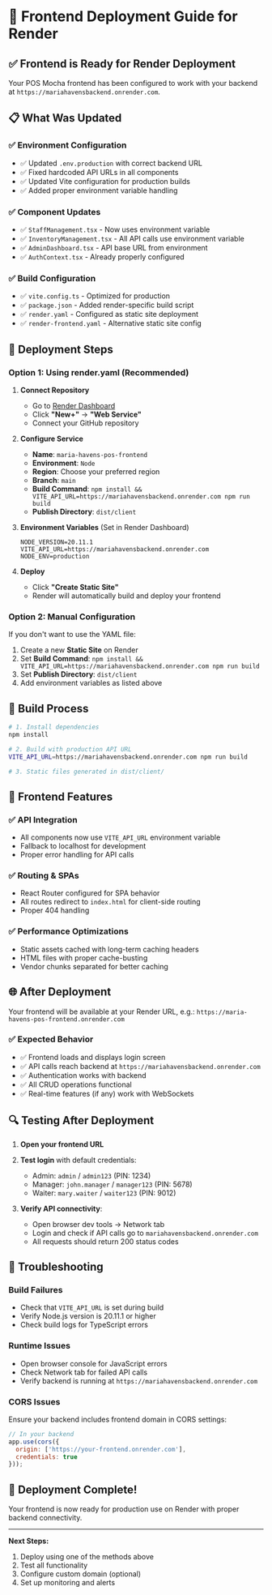 # 🚀 Frontend Deployment Guide for Render

## ✅ Frontend is Ready for Render Deployment

Your POS Mocha frontend has been configured to work with your backend at `https://mariahavensbackend.onrender.com`.

## 📋 What Was Updated

### ✅ Environment Configuration
- ✅ Updated `.env.production` with correct backend URL
- ✅ Fixed hardcoded API URLs in all components
- ✅ Updated Vite configuration for production builds
- ✅ Added proper environment variable handling

### ✅ Component Updates
- ✅ `StaffManagement.tsx` - Now uses environment variable
- ✅ `InventoryManagement.tsx` - All API calls use environment variable  
- ✅ `AdminDashboard.tsx` - API base URL from environment
- ✅ `AuthContext.tsx` - Already properly configured

### ✅ Build Configuration
- ✅ `vite.config.ts` - Optimized for production
- ✅ `package.json` - Added render-specific build script
- ✅ `render.yaml` - Configured as static site deployment
- ✅ `render-frontend.yaml` - Alternative static site config

## 🚀 Deployment Steps

### Option 1: Using render.yaml (Recommended)

1. **Connect Repository**
   - Go to [Render Dashboard](https://dashboard.render.com)
   - Click **"New+"** → **"Web Service"**
   - Connect your GitHub repository

2. **Configure Service**
   - **Name**: `maria-havens-pos-frontend`
   - **Environment**: `Node`
   - **Region**: Choose your preferred region
   - **Branch**: `main`
   - **Build Command**: `npm install && VITE_API_URL=https://mariahavensbackend.onrender.com npm run build`
   - **Publish Directory**: `dist/client`

3. **Environment Variables** (Set in Render Dashboard)
   ```
   NODE_VERSION=20.11.1
   VITE_API_URL=https://mariahavensbackend.onrender.com
   NODE_ENV=production
   ```

4. **Deploy**
   - Click **"Create Static Site"**
   - Render will automatically build and deploy your frontend

### Option 2: Manual Configuration

If you don't want to use the YAML file:

1. Create a new **Static Site** on Render
2. Set **Build Command**: `npm install && VITE_API_URL=https://mariahavensbackend.onrender.com npm run build`
3. Set **Publish Directory**: `dist/client`
4. Add environment variables as listed above

## 🔧 Build Process

```bash
# 1. Install dependencies
npm install

# 2. Build with production API URL
VITE_API_URL=https://mariahavensbackend.onrender.com npm run build

# 3. Static files generated in dist/client/
```

## 📱 Frontend Features

### ✅ API Integration
- All components now use `VITE_API_URL` environment variable
- Fallback to localhost for development
- Proper error handling for API calls

### ✅ Routing & SPAs
- React Router configured for SPA behavior
- All routes redirect to `index.html` for client-side routing
- Proper 404 handling

### ✅ Performance Optimizations
- Static assets cached with long-term caching headers
- HTML files with proper cache-busting
- Vendor chunks separated for better caching

## 🌐 After Deployment

Your frontend will be available at your Render URL, e.g.:
`https://maria-havens-pos-frontend.onrender.com`

### ✅ Expected Behavior
- ✅ Frontend loads and displays login screen
- ✅ API calls reach backend at `https://mariahavensbackend.onrender.com`
- ✅ Authentication works with backend
- ✅ All CRUD operations functional
- ✅ Real-time features (if any) work with WebSockets

## 🔍 Testing After Deployment

1. **Open your frontend URL**
2. **Test login** with default credentials:
   - Admin: `admin` / `admin123` (PIN: 1234)
   - Manager: `john.manager` / `manager123` (PIN: 5678)
   - Waiter: `mary.waiter` / `waiter123` (PIN: 9012)

3. **Verify API connectivity**:
   - Open browser dev tools → Network tab
   - Login and check if API calls go to `mariahavensbackend.onrender.com`
   - All requests should return 200 status codes

## 🐛 Troubleshooting

### Build Failures
- Check that `VITE_API_URL` is set during build
- Verify Node.js version is 20.11.1 or higher
- Check build logs for TypeScript errors

### Runtime Issues
- Open browser console for JavaScript errors
- Check Network tab for failed API calls
- Verify backend is running at `https://mariahavensbackend.onrender.com`

### CORS Issues
Ensure your backend includes frontend domain in CORS settings:
```javascript
// In your backend
app.use(cors({
  origin: ['https://your-frontend.onrender.com'],
  credentials: true
}));
```

## 🎉 Deployment Complete!

Your frontend is now ready for production use on Render with proper backend connectivity.

---

**Next Steps:**
1. Deploy using one of the methods above
2. Test all functionality
3. Configure custom domain (optional)
4. Set up monitoring and alerts